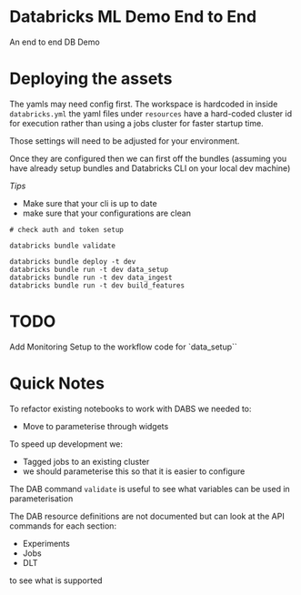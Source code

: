 # Databricks ML Demo End to End

An end to end DB Demo

# Deploying the assets

The yamls may need config first.
The workspace is hardcoded in inside `databricks.yml`
the yaml files under `resources` have a hard-coded cluster id for execution rather than using a jobs cluster for faster startup time.

Those settings will need to be adjusted for your environment.

Once they are configured then we can first off the bundles (assuming you have already setup bundles and Databricks CLI on your local dev machine)

*Tips* 
- Make sure that your cli is up to date
- make sure that your configurations are clean


```{bash}
# check auth and token setup

databricks bundle validate

databricks bundle deploy -t dev
databricks bundle run -t dev data_setup
databricks bundle run -t dev data_ingest
databricks bundle run -t dev build_features
```

# TODO

Add Monitoring Setup to the workflow code for `data_setup``

# Quick Notes

To refactor existing notebooks to work with DABS we needed to: 
- Move to parameterise through widgets

To speed up development we:
- Tagged jobs to an existing cluster
- we should parameterise this so that it is easier to configure

The DAB command `validate` is useful to see what variables can be used in parameterisation

The DAB resource definitions are not documented but can look at the API commands for each section:
- Experiments
- Jobs
- DLT

to see what is supported
